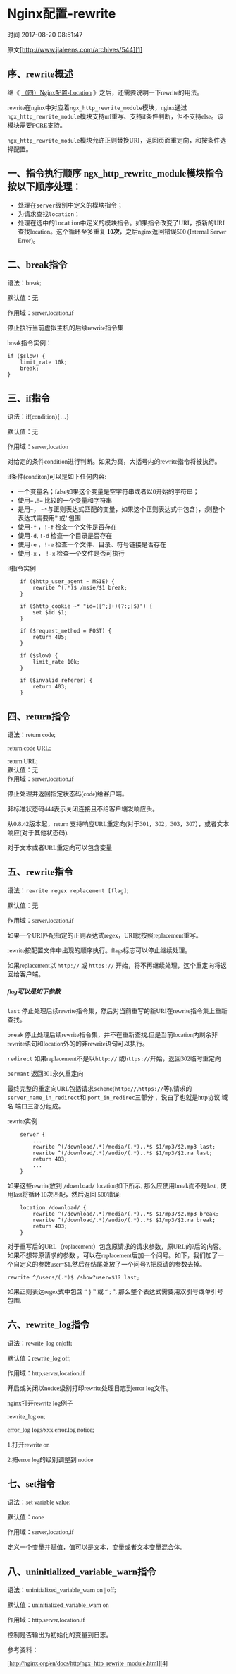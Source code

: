 # Nginx配置-rewrite

 时间 2017-08-20 08:51:47  

原文[http://www.jialeens.com/archives/544][1]

<font face=微软雅黑>

##  序、rewrite概述 

继《 [（四）Nginx配置-Location][3] 》之后，还需要说明一下rewrite的用法。 

rewrite在nginx中对应着`ngx_http_rewrite_module`模块，nginx通过`ngx_http_rewrite_module`模块支持url重写、支持if条件判断，但不支持else。该模块需要PCRE支持。

`ngx_http_rewrite_module`模块允许正则替换URI，返回页面重定向，和按条件选择配置。

##  一、指令执行顺序 ngx_http_rewrite_module模块指令按以下顺序处理：

* 处理在`server`级别中定义的模块指令；
* 为请求查找`location`；
* 处理在选中的`location`中定义的模块指令。如果指令改变了URI，按新的URI查找location。这个循环至多重复 **10次**，之后nginx返回错误500 (Internal Server Error)。

##  二、break指令 

语法：break;

默认值：无

作用域：server,location,if

停止执行当前虚拟主机的后续rewrite指令集

break指令实例：

    if ($slow) {
        limit_rate 10k;
        break;
    }

##  **三、if指令** 

语法：if(condition){…}

默认值：无

作用域：server,location

对给定的条件condition进行判断。如果为真，大括号内的rewrite指令将被执行。

if条件(conditon)可以是如下任何内容:

* 一个变量名；false如果这个变量是空字符串或者以0开始的字符串；
* 使用`=` ,`!=` 比较的一个变量和字符串
* 是用`~`， `~*`与正则表达式匹配的变量，如果这个正则表达式中包含}，;则整个表达式需要用” 或’ 包围
* 使用`-f` ，`!-f` 检查一个文件是否存在
* 使用`-d`, `!-d` 检查一个目录是否存在
* 使用`-e` ，`!-e` 检查一个文件、目录、符号链接是否存在
* 使用`-x` ， `!-x` 检查一个文件是否可执行

if指令实例

```nginx
    if ($http_user_agent ~ MSIE) {
        rewrite ^(.*)$ /msie/$1 break;
    }
    
    if ($http_cookie ~* "id=([^;]+)(?:;|$)") {
        set $id $1;
    }
    
    if ($request_method = POST) {
        return 405;
    }
    
    if ($slow) {
        limit_rate 10k;
    }
    
    if ($invalid_referer) {
        return 403;
    }
```

##  **四、return指令** 

语法：return code;

return code URL;

return URL;   
默认值：无   
作用域：server,location,if 

停止处理并返回指定状态码(code)给客户端。

非标准状态码444表示关闭连接且不给客户端发响应头。

从0.8.42版本起，return 支持响应URL重定向(对于301，302，303，307），或者文本响应(对于其他状态码).

对于文本或者URL重定向可以包含变量

##  **五、rewrite指令** 

语法：`rewrite regex replacement [flag]`;

默认值：无

作用域：server,location,if

如果一个URI匹配指定的正则表达式regex，URI就按照replacement重写。

rewrite按配置文件中出现的顺序执行。flags标志可以停止继续处理。

如果replacement以 `http://` 或 `https://` 开始，将不再继续处理，这个重定向将返回给客户端。

##### flag可以是如下参数

`last` 停止处理后续rewrite指令集，然后对当前重写的新URI在rewrite指令集上重新查找。

`break` 停止处理后续rewrite指令集，并不在重新查找,但是当前location内剩余非rewrite语句和location外的的非rewrite语句可以执行。

`redirect` 如果replacement不是以`http://` 或`https://`开始，返回302临时重定向

`permant` 返回301永久重定向

最终完整的重定向URL包括请求`scheme`(`http://`,`https://`等),请求的`server_name_in_redirect`和 `port_in_redirec`三部分 ，说白了也就是http协议 域名 端口三部分组成。

rewrite实例

```nginx
    server {
        ...
        rewrite ^(/download/.*)/media/(.*)..*$ $1/mp3/$2.mp3 last;
        rewrite ^(/download/.*)/audio/(.*)..*$ $1/mp3/$2.ra last;
        return 403;
        ...
    }
```

如果这些rewrite放到  `/download/`  location如下所示, 那么应使用break而不是last , 使用last将循环10次匹配，然后返回 500错误: 

```nginx
    location /download/ {
        rewrite ^(/download/.*)/media/(.*)..*$ $1/mp3/$2.mp3 break;
        rewrite ^(/download/.*)/audio/(.*)..*$ $1/mp3/$2.ra break;
        return 403;
    }
```

对于重写后的URL（replacement）包含原请求的请求参数，原URL的?后的内容。如果不想带原请求的参数 ，可以在replacement后加一个问号。如下，我们加了一个自定义的参数user=$1,然后在结尾处放了一个问号?,把原请的参数去掉。

    rewrite ^/users/(.*)$ /show?user=$1? last;

如果正则表达regex式中包含 “ } ” 或 “ ; ”, 那么整个表达式需要用双引号或单引号包围. 

##  **六、rewrite_log指令** 

语法：rewrite_log on|off;

默认值：rewrite_log off;

作用域：http,server,location,if

开启或关闭以notice级别打印rewrite处理日志到error log文件。

nginx打开rewrite log例子

rewrite_log on;

error_log logs/xxx.error.log notice;

1.打开rewrite on

2.把error log的级别调整到 notice

##  **七、set指令** 
语法：set variable value;

默认值：none

作用域：server,location,if

定义一个变量并赋值，值可以是文本，变量或者文本变量混合体。

##  **八、uninitialized_variable_warn指令** 

语法：uninitialized_variable_warn on | off;

默认值：uninitialized_variable_warn on

作用域：http,server,location,if

控制是否输出为初始化的变量到日志。

参考资料：

[http://nginx.org/en/docs/http/ngx_http_rewrite_module.html][4]

</font>

[1]: http://www.jialeens.com/archives/544

[3]: http://www.jialeens.com/archives/491
[4]: http://nginx.org/en/docs/http/ngx_http_rewrite_module.html